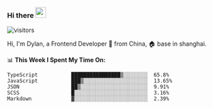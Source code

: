 ### Hi there <img src="https://media.giphy.com/media/hvRJCLFzcasrR4ia7z/giphy.gif" width="25px">

![visitors](https://visitor-badge.glitch.me/badge?page_id=dislfyer.dislfyer)

Hi, I'm Dylan, a Frontend Developer 🚀 from China, 🏠 base in shanghai.

📊 **This Week I Spent My Time On:**

<!--START_SECTION:waka-->

```text
TypeScript           ████████████████▒░░░░░░░░  65.8%
JavaScript           ███▒░░░░░░░░░░░░░░░░░░░░░  13.65%
JSON                 ██▒░░░░░░░░░░░░░░░░░░░░░░  9.91%
SCSS                 █░░░░░░░░░░░░░░░░░░░░░░░░  3.16%
Markdown             ▓░░░░░░░░░░░░░░░░░░░░░░░░  2.39%
```

<!--END_SECTION:waka-->

<!--
**About Me:**
 -->
